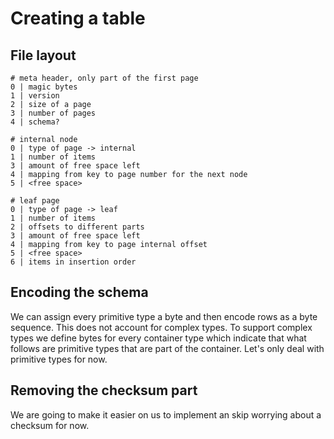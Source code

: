 # Creating a table


## File layout

```
# meta header, only part of the first page
0 | magic bytes
1 | version
2 | size of a page
3 | number of pages
4 | schema?
```
```
# internal node
0 | type of page -> internal
1 | number of items
3 | amount of free space left
4 | mapping from key to page number for the next node
5 | <free space>
```

```
# leaf page
0 | type of page -> leaf
1 | number of items
2 | offsets to different parts
3 | amount of free space left
4 | mapping from key to page internal offset
5 | <free space>
6 | items in insertion order

```

## Encoding the schema

We can assign every primitive type a byte and then encode rows as a byte sequence. This does not account for complex
types. To support complex types we define bytes for every container type which indicate that what follows are primitive
types that are part of the container. Let's only deal with primitive types for now.

## Removing the checksum part

We are going to make it easier on us to implement an skip worrying about a checksum for now.
